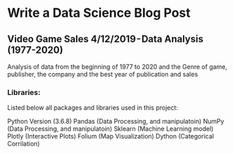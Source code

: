 # Write a Data Science Blog Post

## Video Game Sales 4/12/2019 - Data Analysis  (1977-2020)
Analysis of data from the beginning of 1977 to 2020 and the Genre of game, publisher, the company and the best year of publication and sales

### Libraries:
Listed below all packages and libraries used in this project:

Python Version (3.6.8)
Pandas (Data Processing, and manipulatoin)
NumPy (Data Processing, and manipulatoin)
Sklearn (Machine Learning model)
Plotly (Interactive Plots)
Folium (Map Visualization)
Dython (Categorical Corrilation)
